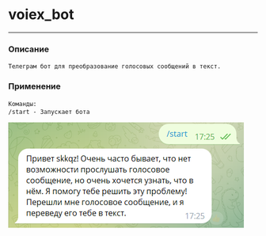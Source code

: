 # voiex_bot

***
### Описание

    Телеграм бот для преобразование голосовых сообщений в текст.

### Применение

    Команды:
    /start - Запускает бота
    
   ![Image alt](https://github.com/skkqz/voiex_bot/blob/main/image/1.bmp)
